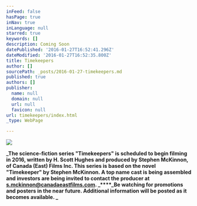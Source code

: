 ```yaml
---
inFeed: false
hasPage: true
inNav: true
inLanguage: null
starred: true
keywords: []
description: Coming Soon
datePublished: '2016-01-27T16:52:41.296Z'
dateModified: '2016-01-27T16:52:35.800Z'
title: Timekeepers
author: []
sourcePath: _posts/2016-01-27-timekeepers.md
published: true
authors: []
publisher:
  name: null
  domain: null
  url: null
  favicon: null
url: timekeepers/index.html
_type: WebPage

---
```

![](https://the-grid-user-content.s3-us-west-2.amazonaws.com/86004617-29d1-4d5d-aa23-c8eae0aacf7f.jpg)

**_The  science-fiction series "Timekeepers" is scheduled to begin filming in 2016, written  by H. Scott Hughes and produced by Stephen McKinnon, of Canada (East) Films Inc.   This series is based on the  novel "Timekeeper" by Stephen McKinnon.  A top name cast is being assembled and investors are being invited to contact the producer at [s.mckinnon@canadaeastfilms.com][0].  _****_Be watching for promotions and posters in the near future.  Additional information will be posted as it becomes available.  _**

[0]: mailto:s.mckinnon@canadaeastfilms.com